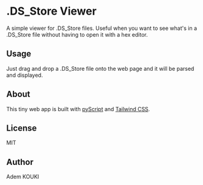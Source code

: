 # .DS_Store Viewer

A simple viewer for .DS_Store files. Useful when you want to see what's in a .DS_Store file without having to open it with a hex editor.

## Usage

Just drag and drop a .DS_Store file onto the web page and it will be parsed and displayed.

## About

This tiny web app is built with [pyScript](https://pyscript.net/) and [Tailwind CSS](https://tailwindcss.com/).

## License

MIT

## Author

Adem KOUKI